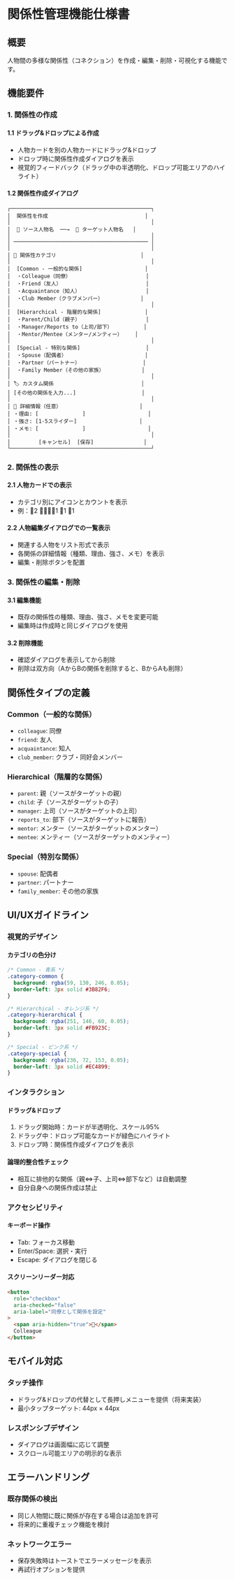 # 関係性管理機能仕様書

## 概要

人物間の多様な関係性（コネクション）を作成・編集・削除・可視化する機能です。

## 機能要件

### 1. 関係性の作成

#### 1.1 ドラッグ&ドロップによる作成
- 人物カードを別の人物カードにドラッグ&ドロップ
- ドロップ時に関係性作成ダイアログを表示
- 視覚的フィードバック（ドラッグ中の半透明化、ドロップ可能エリアのハイライト）

#### 1.2 関係性作成ダイアログ
```
┌─────────────────────────────────────────────┐
│  関係性を作成                               │
│                                             │
│  👤 ソース人物名  ──→  👤 ターゲット人物名   │
│                                             │
│ ─────────────────────────────────────────── │
│                                             │
│ 📌 関係性カテゴリ                           │
│                                             │
│  [Common - 一般的な関係]                    │
│  ・Colleague（同僚）                        │
│  ・Friend（友人）                           │
│  ・Acquaintance（知人）                     │
│  ・Club Member（クラブメンバー）            │
│                                             │
│  [Hierarchical - 階層的な関係]              │
│  ・Parent/Child（親子）                     │
│  ・Manager/Reports to（上司/部下）          │
│  ・Mentor/Mentee（メンター/メンティー）    │
│                                             │
│  [Special - 特別な関係]                     │
│  ・Spouse（配偶者）                         │
│  ・Partner（パートナー）                    │
│  ・Family Member（その他の家族）            │
│                                             │
│ 🏷️ カスタム関係                            │
│ [その他の関係を入力...]                     │
│                                             │
│ 📝 詳細情報（任意）                         │
│ ・理由: [              ]                    │
│ ・強さ: [1-5スライダー]                    │
│ ・メモ: [              ]                    │
│                                             │
│         [キャンセル]  [保存]                │
└─────────────────────────────────────────────┘
```

### 2. 関係性の表示

#### 2.1 人物カードでの表示
- カテゴリ別にアイコンとカウントを表示
- 例：👥2 👨‍👩‍👧‍👦1 👔1 💑1

#### 2.2 人物編集ダイアログでの一覧表示
- 関連する人物をリスト形式で表示
- 各関係の詳細情報（種類、理由、強さ、メモ）を表示
- 編集・削除ボタンを配置

### 3. 関係性の編集・削除

#### 3.1 編集機能
- 既存の関係性の種類、理由、強さ、メモを変更可能
- 編集時は作成時と同じダイアログを使用

#### 3.2 削除機能
- 確認ダイアログを表示してから削除
- 削除は双方向（AからBの関係を削除すると、BからAも削除）

## 関係性タイプの定義

### Common（一般的な関係）
- `colleague`: 同僚
- `friend`: 友人
- `acquaintance`: 知人
- `club_member`: クラブ・同好会メンバー

### Hierarchical（階層的な関係）
- `parent`: 親（ソースがターゲットの親）
- `child`: 子（ソースがターゲットの子）
- `manager`: 上司（ソースがターゲットの上司）
- `reports_to`: 部下（ソースがターゲットに報告）
- `mentor`: メンター（ソースがターゲットのメンター）
- `mentee`: メンティー（ソースがターゲットのメンティー）

### Special（特別な関係）
- `spouse`: 配偶者
- `partner`: パートナー
- `family_member`: その他の家族

## UI/UXガイドライン

### 視覚的デザイン

#### カテゴリの色分け
```css
/* Common - 青系 */
.category-common {
  background: rgba(59, 130, 246, 0.05);
  border-left: 3px solid #3B82F6;
}

/* Hierarchical - オレンジ系 */
.category-hierarchical {
  background: rgba(251, 146, 60, 0.05);
  border-left: 3px solid #FB923C;
}

/* Special - ピンク系 */
.category-special {
  background: rgba(236, 72, 153, 0.05);
  border-left: 3px solid #EC4899;
}
```

### インタラクション

#### ドラッグ&ドロップ
1. ドラッグ開始時：カードが半透明化、スケール95%
2. ドラッグ中：ドロップ可能なカードが緑色にハイライト
3. ドロップ時：関係性作成ダイアログを表示

#### 論理的整合性チェック
- 相互に排他的な関係（親⇔子、上司⇔部下など）は自動調整
- 自分自身への関係作成は禁止

### アクセシビリティ

#### キーボード操作
- Tab: フォーカス移動
- Enter/Space: 選択・実行
- Escape: ダイアログを閉じる

#### スクリーンリーダー対応
```html
<button 
  role="checkbox" 
  aria-checked="false"
  aria-label="同僚として関係を設定"
>
  <span aria-hidden="true">🏢</span>
  Colleague
</button>
```

## モバイル対応

### タッチ操作
- ドラッグ&ドロップの代替として長押しメニューを提供（将来実装）
- 最小タップターゲット: 44px × 44px

### レスポンシブデザイン
- ダイアログは画面幅に応じて調整
- スクロール可能エリアの明示的な表示

## エラーハンドリング

### 既存関係の検出
- 同じ人物間に既に関係が存在する場合は追加を許可
- 将来的に重複チェック機能を検討

### ネットワークエラー
- 保存失敗時はトーストでエラーメッセージを表示
- 再試行オプションを提供 